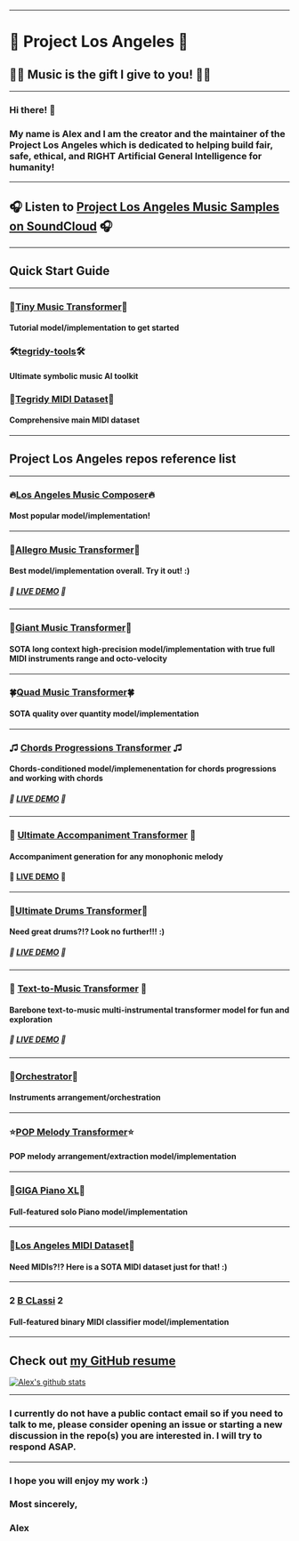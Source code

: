 ***
# 🌇 Project Los Angeles 🌇
## 🎵🎶 Music is the gift I give to you! 🎵🎶

***

### Hi there! 👋

### My name is Alex and I am the creator and the maintainer of the Project Los Angeles which is dedicated to helping build fair, safe, ethical, and RIGHT Artificial General Intelligence for humanity!

***

## 🎧 Listen to [Project Los Angeles Music Samples on SoundCloud](https://soundcloud.com/aleksandr-sigalov-61) 🎧

***

## Quick Start Guide

***

### 🌱[Tiny Music Transformer](https://github.com/asigalov61/Tiny-Music-Transformer)🌱
#### Tutorial model/implementation to get started

### 🛠️[tegridy-tools](https://github.com/asigalov61/tegridy-tools)🛠️
#### Ultimate symbolic music AI toolkit

### 🎹[Tegridy MIDI Dataset](https://github.com/asigalov61/Tegridy-MIDI-Dataset)🎹
#### Comprehensive main MIDI dataset

***

## Project Los Angeles repos reference list

***

### 🔥[Los Angeles Music Composer](https://github.com/asigalov61/Los-Angeles-Music-Composer)🔥

#### Most popular model/implementation!

***

### 🥇[Allegro Music Transformer](https://github.com/asigalov61/Allegro-Music-Transformer)🥇

#### Best model/implementation overall. Try it out! :)

##### 🤗 [LIVE DEMO](https://huggingface.co/spaces/asigalov61/Allegro-Music-Transformer) 🤗

***

### 🐘[Giant Music Transformer](https://github.com/asigalov61/Giant-Music-Transformer)🐘

#### SOTA long context high-precision model/implementation with true full MIDI instruments range and octo-velocity

***

### 🍀[Quad Music Transformer](https://github.com/asigalov61/Quad-Music-Transformer)🍀

#### SOTA quality over quantity model/implementation

***

### ♫ [Chords Progressions Transformer](https://github.com/asigalov61/Chords-Progressions-Transformer) ♫

#### Chords-conditioned model/implemenentation for chords progressions and working with chords

##### 🤗 [LIVE DEMO](https://huggingface.co/spaces/asigalov61/Chords-Progressions-Transformer) 🤗

***

### 🪈 [Ultimate Accompaniment Transformer](https://github.com/asigalov61/Ultimate-Accompaniment-Transformer) 🪈

#### Accompaniment generation for any monophonic melody

#### 🤗 [LIVE DEMO](https://huggingface.co/spaces/asigalov61/Ultimate-Accompaniment-Transformer) 🤗

***

### 🥁[Ultimate Drums Transformer](https://github.com/asigalov61/Ultimate-Drums-Transformer)🥁

#### Need great drums?!? Look no further!!! :)

##### 🤗 [LIVE DEMO](https://huggingface.co/spaces/asigalov61/Ultimate-Drums-Transformer) 🤗

***

### 💬 [Text-to-Music Transformer](https://github.com/asigalov61/Text-to-Music-Transformer) 💬

#### Barebone text-to-music multi-instrumental transformer model for fun and exploration

##### 🤗 [LIVE DEMO](https://huggingface.co/spaces/asigalov61/Text-to-Music-Transformer) 🤗

***

### 🎼[Orchestrator](https://github.com/asigalov61/Orchestrator)🎼

#### Instruments arrangement/orchestration

***

### ⭐[POP Melody Transformer](https://github.com/asigalov61/POP-Melody-Transformer)⭐

#### POP melody arrangement/extraction model/implementation

***

### 🎹[GIGA Piano XL](https://github.com/asigalov61/GIGA-Piano-XL)🎹

#### Full-featured solo Piano model/implementation

***

### 📁[Los Angeles MIDI Dataset](https://github.com/asigalov61/Los-Angeles-MIDI-Dataset)📁

#### Need MIDIs?!? Here is a SOTA MIDI dataset just for that! :)

***

### 2️ [B CLassi](https://github.com/asigalov61/B-CLassi) 2️

#### Full-featured binary MIDI classifier model/implementation

***

## Check out [my GitHub resume](https://resume.github.io/?asigalov61)

[![Alex's github stats](https://github-readme-stats.vercel.app/api?username=asigalov61&count_private=true&show_icons=true&theme=radical)](https://github.com/anuraghazra/github-readme-stats)

***

### I currently do not have a public contact email so if you need to talk to me, please consider opening an issue or starting a new discussion in the repo(s) you are interested in. I will try to respond ASAP.

***

### I hope you will enjoy my work :)

### Most sincerely,

### Alex

<!--
**asigalov61/asigalov61** is a ✨ _special_ ✨ repository because its `README.md` (this file) appears on your GitHub profile.

Here are some ideas to get you started:

- 🔭 I’m currently working on ...
- 🌱 I’m currently learning ...
- 👯 I’m looking to collaborate on ...
- 🤔 I’m looking for help with ...
- 💬 Ask me about ...
- 📫 How to reach me: ...
- 😄 Pronouns: ...
- ⚡ Fun fact: ...
-->
